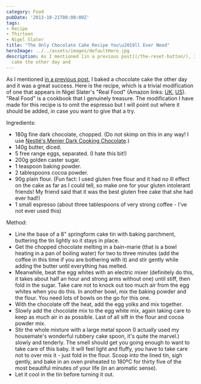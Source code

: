 ```yaml
---
category: Food
pubDate: '2013-10-21T00:00:00Z'
tags:
- Recipe
- Thirteen
- Nigel Slater
title: "The Only Chocolate Cake Recipe You\u2019ll Ever Need"
heroImage: ../../assets/images/defaultHero.jpg
description: As I mentioned [in a previous post](/the-reset-button/), I baked a chocolate
  cake the other day and
---
```

As I mentioned [in a previous post](/the-reset-button/), I baked a chocolate cake the other day and it was a great success. Here is the recipe, which is a trivial modification of one that appears in Nigel Slater's "Real Food" (Amazon links: [UK](http://www.amazon.co.uk/Real-Food-Nigel-Slater/dp/1841151440/ref=sr_1_1?ie=UTF8&qid=1382362805&sr=8-1&keywords=nigel+slater+real+food), [US](http://www.amazon.com/Real-Food-Nigel-Slater/dp/1841151440/ref=sr_1_1?ie=UTF8&qid=1382362827&sr=8-1&keywords=nigel+slater+real+food)). "Real Food" is a cookbook that I genuinely treasure. The modification I have made for this recipe is to omit the espresso but I will point out where it should be added, in case you want to give that a try.

Ingredients:
- 180g fine dark chocolate, chopped. (Do not skimp on this in any way! I use [Nestlé's Menier Dark Cooking Chocolate](http://www.ocado.com/webshop/product/Menier-Dark-Chocolate/10805011).)
- 140g butter, diced.
- 5 free range eggs, separated. (I hate this bit!)
- 200g golden caster sugar.
- 1 teaspoon baking powder.
- 2 tablespoons cocoa powder.
- 90g plain flour. (Fun fact: I used gluten free flour and it had no ill effect on the cake as far as I could tell, so make one for your gluten intolerant friends! My friend said that it was the best gluten free cake that she had ever had!)
- 1 small espresso (about three tablespoons of very strong coffee - I've not ever used this)

Method:
- Line the base of a 8" springform cake tin with baking parchment, buttering the tin lightly so it stays in place.
- Get the chopped chocolate melting in a bain-marie (that is a bowl heating in a pan of boiling water) for two to three minutes (add the coffee in this time if you are bothering with it) and stir gently while adding the butter until everything has melted.
- Meanwhile, beat the egg whites with an electric mixer (definitely do this, it takes about half an hour and strong arms without one) until stiff, then fold in the sugar. Take care not to knock out too much air from the egg whites when you do this. In another bowl, mix the baking powder and the flour. You need lots of bowls on the go for this one.
- With the chocolate off the heat, add the egg yolks and mix together.
- Slowly add the chocolate mix to the egg white mix, again taking care to keep as much air in as possible. Last of all sift in the flour and cocoa powder mix.
- Stir the whole mixture with a large metal spoon (I actually used my housemate's wonderful rubbery cake spoon, it's quite the marvel.) slowly and tenderly. The smell should get you going enough to want to take care of this baby. It will feel light and fluffy, you have to take care not to over mix it - just fold in the flour. Scoop into the lined tin, sigh gently, and bake in an oven preheated to 180ºC for thirty five of the most beautiful minutes of your life (in an aromatic sense).
- Let it cool in the tin before turning it out.